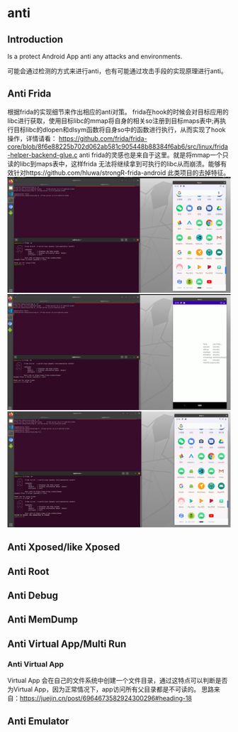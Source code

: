 # anti

## Introduction

Is a protect Android App anti any attacks and environments.

可能会通过检测的方式来进行anti，也有可能通过攻击手段的实现原理进行anti。

## Anti Frida

根据frida的实现细节来作出相应的anti对策。
frida在hook的时候会对目标应用的libc进行获取，使用目标libc的mmap将自身的相关so注册到目标maps表中;再执行目标libc的dlopen和dlsym函数将自身so中的函数进行执行，从而实现了hook操作，详情请看：
https://github.com/frida/frida-core/blob/8f6e88225b702d062ab581c905448b88384f6ab6/src/linux/frida-helper-backend-glue.c
anti frida的灵感也是来自于这里。就是将mmap一个只读的libc到maps表中，这样frida 无法将继续拿到可执行的libc从而崩溃。能够有效针对https://github.com/hluwa/strongR-frida-android 此类项目的去掉特征。
![](imgs/1.png)
![](imgs/2.png)
![](imgs/3.png)

## Anti Xposed/like Xposed

## Anti Root

## Anti Debug

## Anti MemDump

## Anti Virtual App/Multi Run

### Anti Virtual App
Virtual App 会在自己的文件系统中创建一个文件目录，通过这特点可以判断是否为Virtual App，因为正常情况下，app访问所有父目录都是不可读的。
思路来自：https://juejin.cn/post/6964673582924300296#heading-18

## Anti Emulator